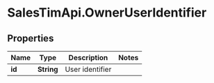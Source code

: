 # SalesTimApi.OwnerUserIdentifier

## Properties

Name | Type | Description | Notes
------------ | ------------- | ------------- | -------------
**id** | **String** | User identifier | 


